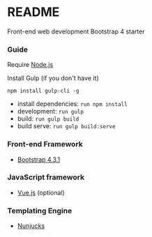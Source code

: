 # README #

Front-end web development Bootstrap 4 starter

### Guide ###

Require [Node.js](https://nodejs.org/)

Install Gulp (if you don't have it)
```
npm install gulp-cli -g
```

* install dependencies: `run npm install`
* development: `run gulp`
* build: `run gulp build`
* build serve: `run gulp build:serve`

### Front-end Framework ###

* [Bootstrap 4.3.1](https://getbootstrap.com/)

### JavaScript framework ###

* [Vue.js](https://vuejs.org/) (optional)

### Templating Engine ###

* [Nunjucks](https://mozilla.github.io/nunjucks/)